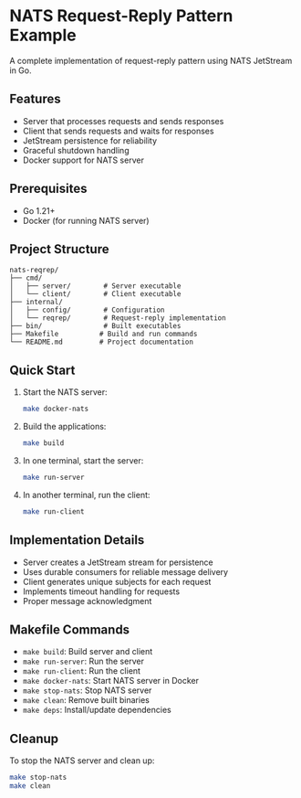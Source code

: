 # NATS Request-Reply Pattern Example

A complete implementation of request-reply pattern using NATS JetStream in Go.

## Features

- Server that processes requests and sends responses
- Client that sends requests and waits for responses
- JetStream persistence for reliability
- Graceful shutdown handling
- Docker support for NATS server

## Prerequisites

- Go 1.21+
- Docker (for running NATS server)

## Project Structure

```
nats-reqrep/
├── cmd/
│   ├── server/        # Server executable
│   └── client/        # Client executable
├── internal/
│   ├── config/        # Configuration
│   └── reqrep/        # Request-reply implementation
├── bin/               # Built executables
├── Makefile          # Build and run commands
└── README.md         # Project documentation
```

## Quick Start

1. Start the NATS server:
   ```bash
   make docker-nats
   ```

2. Build the applications:
   ```bash
   make build
   ```

3. In one terminal, start the server:
   ```bash
   make run-server
   ```

4. In another terminal, run the client:
   ```bash
   make run-client
   ```

## Implementation Details

- Server creates a JetStream stream for persistence
- Uses durable consumers for reliable message delivery
- Client generates unique subjects for each request
- Implements timeout handling for requests
- Proper message acknowledgment

## Makefile Commands

- `make build`: Build server and client
- `make run-server`: Run the server
- `make run-client`: Run the client
- `make docker-nats`: Start NATS server in Docker
- `make stop-nats`: Stop NATS server
- `make clean`: Remove built binaries
- `make deps`: Install/update dependencies

## Cleanup

To stop the NATS server and clean up:

```bash
make stop-nats
make clean
```